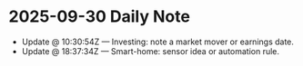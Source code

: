 # 2025-09-30 Daily Note

- Update @ 10:30:54Z — Investing: note a market mover or earnings date.
- Update @ 18:37:34Z — Smart-home: sensor idea or automation rule.
